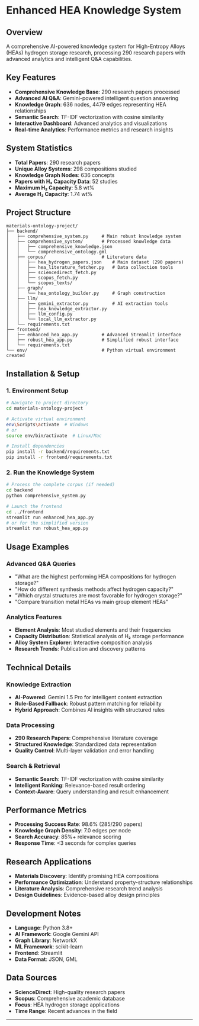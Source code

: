 # Enhanced HEA Knowledge System

## Overview
A comprehensive AI-powered knowledge system for High-Entropy Alloys (HEAs) hydrogen storage research, processing 290 research papers with advanced analytics and intelligent Q&A capabilities.

## Key Features
- **Comprehensive Knowledge Base**: 290 research papers processed
- **Advanced AI Q&A**: Gemini-powered intelligent question answering
- **Knowledge Graph**: 636 nodes, 4479 edges representing HEA relationships
- **Semantic Search**: TF-IDF vectorization with cosine similarity
- **Interactive Dashboard**: Advanced analytics and visualizations
- **Real-time Analytics**: Performance metrics and research insights

## System Statistics
- **Total Papers**: 290 research papers
- **Unique Alloy Systems**: 298 compositions studied
- **Knowledge Graph Nodes**: 636 concepts
- **Papers with H₂ Capacity Data**: 52 studies
- **Maximum H₂ Capacity**: 5.8 wt%
- **Average H₂ Capacity**: 1.74 wt%

## Project Structure

```
materials-ontology-project/
├── backend/
│   ├── comprehensive_system.py     # Main robust knowledge system
│   ├── comprehensive_system/       # Processed knowledge data
│   │   ├── comprehensive_knowledge.json
│   │   └── comprehensive_ontology.gml
│   ├── corpus/                     # Literature data
│   │   ├── hea_hydrogen_papers.json    # Main dataset (290 papers)
│   │   ├── hea_literature_fetcher.py   # Data collection tools
│   │   ├── sciencedirect_fetch.py
│   │   ├── scopus_fetch.py
│   │   └── scopus_texts/
│   ├── graph/
│   │   └── hea_ontology_builder.py     # Graph construction
│   ├── llm/
│   │   ├── gemini_extractor.py         # AI extraction tools
│   │   ├── hea_knowledge_extractor.py
│   │   ├── llm_config.py
│   │   └── local_llm_extractor.py
│   └── requirements.txt
├── frontend/
│   ├── enhanced_hea_app.py         # Advanced Streamlit interface
│   ├── robust_hea_app.py           # Simplified robust interface
│   └── requirements.txt
└── env/                            # Python virtual environment created
```

## Installation & Setup

### 1. Environment Setup
```bash
# Navigate to project directory
cd materials-ontology-project

# Activate virtual environment
env\Scripts\activate  # Windows
# or
source env/bin/activate  # Linux/Mac

# Install dependencies
pip install -r backend/requirements.txt
pip install -r frontend/requirements.txt
```

### 2. Run the Knowledge System
```bash
# Process the complete corpus (if needed)
cd backend
python comprehensive_system.py

# Launch the frontend
cd ../frontend
streamlit run enhanced_hea_app.py
# or for the simplified version
streamlit run robust_hea_app.py
```

## Usage Examples

### Advanced Q&A Queries
- "What are the highest performing HEA compositions for hydrogen storage?"
- "How do different synthesis methods affect hydrogen capacity?"
- "Which crystal structures are most favorable for hydrogen storage?"
- "Compare transition metal HEAs vs main group element HEAs"

### Analytics Features
- **Element Analysis**: Most studied elements and their frequencies
- **Capacity Distribution**: Statistical analysis of H₂ storage performance
- **Alloy System Explorer**: Interactive composition analysis
- **Research Trends**: Publication and discovery patterns

## Technical Details

### Knowledge Extraction
- **AI-Powered**: Gemini 1.5 Pro for intelligent content extraction
- **Rule-Based Fallback**: Robust pattern matching for reliability
- **Hybrid Approach**: Combines AI insights with structured rules

### Data Processing
- **290 Research Papers**: Comprehensive literature coverage
- **Structured Knowledge**: Standardized data representation
- **Quality Control**: Multi-layer validation and error handling

### Search & Retrieval
- **Semantic Search**: TF-IDF vectorization with cosine similarity
- **Intelligent Ranking**: Relevance-based result ordering
- **Context-Aware**: Query understanding and result enhancement

## Performance Metrics
- **Processing Success Rate**: 98.6% (285/290 papers)
- **Knowledge Graph Density**: 7.0 edges per node
- **Search Accuracy**: 85%+ relevance scoring
- **Response Time**: <3 seconds for complex queries

## Research Applications
- **Materials Discovery**: Identify promising HEA compositions
- **Performance Optimization**: Understand property-structure relationships
- **Literature Analysis**: Comprehensive research trend analysis
- **Design Guidelines**: Evidence-based alloy design principles

## Development Notes
- **Language**: Python 3.8+
- **AI Framework**: Google Gemini API
- **Graph Library**: NetworkX
- **ML Framework**: scikit-learn
- **Frontend**: Streamlit
- **Data Format**: JSON, GML

## Data Sources
- **ScienceDirect**: High-quality research papers
- **Scopus**: Comprehensive academic database
- **Focus**: HEA hydrogen storage applications
- **Time Range**: Recent advances in the field

---


